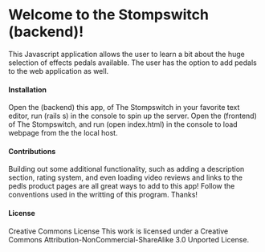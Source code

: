# Welcome to the Stompswitch (backend)!
This Javascript application allows the user to learn a bit about the huge selection of effects pedals available. The user has the option to add pedals to the web application as well. 

#### Installation
Open the (backend) this app, of The Stompswitch in your favorite text editor, run (rails s) in the console to spin up the server. Open the (frontend) of The Stompswitch, and run (open index.html) in the console to load webpage from the the local host. 

#### Contributions
Building out some additional functionality, such as adding a description section, rating system, and even loading video reviews and links to the pedls product pages are all great ways to add to this app! Follow the conventions used in the writting of this program. Thanks!

#### License
Creative Commons License
This work is licensed under a Creative Commons Attribution-NonCommercial-ShareAlike 3.0 Unported License.
